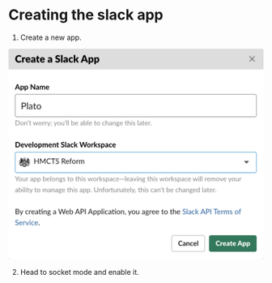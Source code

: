 # Creating the slack app 

1. Create a new app.

![Step1](/docs/images/Step1.png?raw=true)

2. Head to socket mode and enable it.
